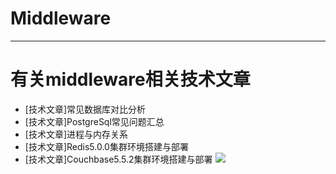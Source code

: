 # Middleware
------------------------------------------------------------------------------------------------------------------------------------------
# 有关middleware相关技术文章

* [技术文章]常见数据库对比分析
* [技术文章]PostgreSql常见问题汇总
* [技术文章]进程与内存关系
* [技术文章]Redis5.0.0集群环境搭建与部署
* [技术文章]Couchbase5.5.2集群环境搭建与部署
![](C:\Users\15800\Pictures\couchbase.JPG)
